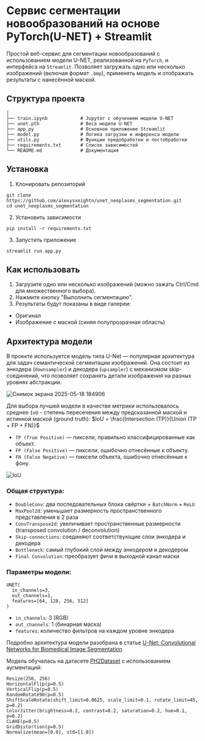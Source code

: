 # Сервис сегментации новообразований на основе PyTorch(U-NET) + Streamlit

Простой веб-сервис для сегментации новообразований с использованием модели U-NET, реализованной на `PyTorch`, и интерфейса на `Streamlit`. Позволяет загружать одно или несколько изображений (включая формат `.bmp`), применять модель и отображать результаты с нанесённой маской.

## Структура проекта

```
│
├── train.ipynb            # Jupyter с обучением модели U-NET
├── unet.pth               # Веса модели U-NET
├── app.py                 # Основное приложение Streamlit
├── model.py               # Логика загрузки и инференса модели
├── utils.py               # Функции предобработки и постобработки
├── requirements.txt       # Список зависимостей
└── README.md              # Документация
```

## Установка

1. Клонировать репозиторий
```
git clone https://github.com/alexysxeightn/unet_neoplasms_segmentation.git
cd unet_neoplasms_segmentation
```

2. Установить зависимости
```
pip install -r requirements.txt
```

3. Запустить приложение
```
streamlit run app.py
```

## Как использовать

1. Загрузите одно или несколько изображений (можно зажать Ctrl/Cmd для множественного выбора).
2. Нажмите кнопку "Выполнить сегментацию".
3. Результаты будут показаны в виде галереи:
- Оригинал
- Изображение с маской (синяя полупрозрачная область)

## Архитектура модели

В проекте используется модель типа U-Net — популярная архитектура для задач семантической сегментации изображений. Она состоит из энкодера (`downsampler`) и декодера (`upsampler`) с механизмом skip-соединений, что позволяет сохранять детали изображения на разных уровнях абстракции.

![Снимок экрана 2025-05-18 184906](https://github.com/user-attachments/assets/3acd4d2e-946d-419f-a88f-e682ee982579)

Для выбора лучшей модели в качестве метрики использовалось среднее `IoU` - степень пересечения между предсказанной маской и истинной маской (ground truth): $IoU = \frac{Intersection (TP)}{Union (TP + FP + FN)}$
- `TP (True Positive)` — пиксели, правильно классифицированные как объект.
- `FP (False Positive)` — пиксели, ошибочно отнесённые к объекту.
- `FN (False Negative)` — пиксели объекта, ошибочно отнесённые к фону.

![IoU](https://github.com/user-attachments/assets/d653fd39-ab09-44a9-96e5-d81043b8fea3)

### Общая структура:
- `DoubleConv`: два последовательных блока свёртки + `BatchNorm` + `ReLU`
- `MaxPool2d`: уменьшает размерность пространственного представления в 2 раза
- `ConvTranspose2d`: увеличивает пространственные размерности (transposed convolution / deconvolution)
- `Skip-connections`: соединяют соответствующие слои энкодера и декодера
- `Bottleneck`: самый глубокий слой между энкодером и декодером
- `Final Convolution`: преобразует фичи в выходной канал маски

### Параметры модели:
```
UNET(
  in_channels=3,
  out_channels=1,
  features=[64, 128, 256, 512]
)
```
- `in_channels`: 3 (RGB)
- `out_channels`: 1 (бинарная маска)
- `features`: количество фильтров на каждом уровне энкодера

Подробно архитектура модели разобрана в статье [U-Net: Convolutional Networks for Biomedical Image Segmentation](https://arxiv.org/abs/1505.04597)

Модель обучалась на датасете [PH2Dataset](https://www.kaggle.com/datasets/kanametov/ph2dataset) c использованием аугментаций:
```
Resize(256, 256)
HorizontalFlip(p=0.5)
VerticalFlip(p=0.5)
RandomRotate90(p=0.5)
ShiftScaleRotate(shift_limit=0.0625, scale_limit=0.1, rotate_limit=45, p=0.2)
ColorJitter(brightness=0.2, contrast=0.2, saturation=0.2, hue=0.1, p=0.2)
CLAHE(p=0.5)
GridDistortion(p=0.5)
Normalize(mean=[0.0], std=[1.0])
```
